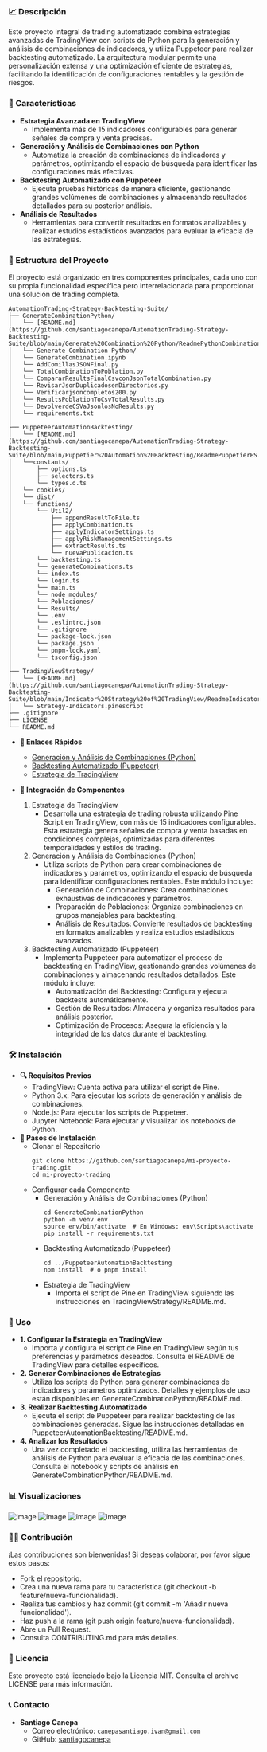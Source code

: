 

### 📈 Descripción
Este proyecto integral de trading automatizado combina estrategias avanzadas de TradingView con scripts de Python para la generación y análisis de combinaciones de indicadores, y utiliza Puppeteer para realizar backtesting automatizado. La arquitectura modular permite una personalización extensa y una optimización eficiente de estrategias, facilitando la identificación de configuraciones rentables y la gestión de riesgos.

### 🚀 Características
   - **Estrategia Avanzada en TradingView**
       - Implementa más de 15 indicadores configurables para generar señales de compra y venta precisas.
   - **Generación y Análisis de Combinaciones con Python**
       - Automatiza la creación de combinaciones de indicadores y parámetros, optimizando el espacio de búsqueda para identificar las configuraciones más efectivas.
   - **Backtesting Automatizado con Puppeteer**
       - Ejecuta pruebas históricas de manera eficiente, gestionando grandes volúmenes de combinaciones y almacenando resultados detallados para su posterior análisis.
   - **Análisis de Resultados**
       - Herramientas para convertir resultados en formatos analizables y realizar estudios estadísticos avanzados para evaluar la eficacia de las estrategias.


### 📁 Estructura del Proyecto
El proyecto está organizado en tres componentes principales, cada uno con su propia funcionalidad específica pero interrelacionada para proporcionar una solución de trading completa.

```plaintext
AutomationTrading-Strategy-Backtesting-Suite/
├── GenerateCombinationPython/
│   └── [README.md](https://github.com/santiagocanepa/AutomationTrading-Strategy-Backtesting-Suite/blob/main/Generate%20Combination%20Python/ReadmePythonCombinationES.md)
│   └── Generate Combination Python/
│   └── GenerateCombination.ipynb
│   └── AddComillasJSONFinal.py
│   └── TotalCombinationToPoblation.py
│   └── CompararResultsFinalCsvconJsonTotalCombination.py
│   └── RevisarJsonDuplicadosenDirectorios.py
│   └── Verificarjsoncompletos200.py
│   └── ResultsPoblationToCsvTotalResults.py
│   └── DevolverdeCSVaJsonlosNoResults.py
│   └── requirements.txt
│
├── PuppeteerAutomationBacktesting/
│   └── [README.md](https://github.com/santiagocanepa/AutomationTrading-Strategy-Backtesting-Suite/blob/main/Puppetier%20Automation%20Backtesting/ReadmePuppetierES.md)
│   └──constants/
│       ├── options.ts
│       ├── selectors.ts
│       └── types.d.ts
│   └── cookies/
│   └── dist/
│   └── functions/
│       └── Util2/
│           ├── appendResultToFile.ts
│           ├── applyCombination.ts
│           ├── applyIndicatorSettings.ts
│           ├── applyRiskManagementSettings.ts
│           ├── extractResults.ts
│           └── nuevaPublicacion.ts
│       └── backtesting.ts
│       └── generateCombinations.ts
│       └── index.ts
│       └── login.ts
│       └── main.ts
│       └── node_modules/
│       └── Poblaciones/
│       └── Results/
│       └── .env
│       └── .eslintrc.json
│       └── .gitignore
│       └── package-lock.json
│       └── package.json
│       └── pnpm-lock.yaml
│       └── tsconfig.json
│
├── TradingViewStrategy/
│   └── [README.md](https://github.com/santiagocanepa/AutomationTrading-Strategy-Backtesting-Suite/blob/main/Indicator%20Strategy%20of%20TradingView/ReadmeIndicatorsES.md)
│   └── Strategy-Indicators.pinescript
├── .gitignore
├── LICENSE
└── README.md
```

   - **🔗 Enlaces Rápidos**
       - [Generación y Análisis de Combinaciones (Python)](https://github.com/santiagocanepa/AutomationTrading-Strategy-Backtesting-Suite/blob/main/Generate%20Combination%20Python/ReadmePythonCombinationES.md)
       - [Backtesting Automatizado (Puppeteer)](https://github.com/santiagocanepa/AutomationTrading-Strategy-Backtesting-Suite/blob/main/Puppetier%20Automation%20Backtesting/ReadmePuppetierES.md)
       - [Estrategia de TradingView](https://github.com/santiagocanepa/AutomationTrading-Strategy-Backtesting-Suite/blob/main/Indicator%20Strategy%20of%20TradingView/ReadmeIndicatorsES.md)

   - **🔧 Integración de Componentes**
       1. Estrategia de TradingView
           - Desarrolla una estrategia de trading robusta utilizando Pine Script en TradingView, con más de 15 indicadores configurables. Esta estrategia genera señales de compra y venta basadas en condiciones complejas, optimizadas para diferentes temporalidades y estilos de trading.
       2. Generación y Análisis de Combinaciones (Python)
           - Utiliza scripts de Python para crear combinaciones de indicadores y parámetros, optimizando el espacio de búsqueda para identificar configuraciones rentables. Este módulo incluye:
               - Generación de Combinaciones: Crea combinaciones exhaustivas de indicadores y parámetros.
               - Preparación de Poblaciones: Organiza combinaciones en grupos manejables para backtesting.
               - Análisis de Resultados: Convierte resultados de backtesting en formatos analizables y realiza estudios estadísticos avanzados.
       3. Backtesting Automatizado (Puppeteer)
           - Implementa Puppeteer para automatizar el proceso de backtesting en TradingView, gestionando grandes volúmenes de combinaciones y almacenando resultados detallados. Este módulo incluye:
               - Automatización del Backtesting: Configura y ejecuta backtests automáticamente.
               - Gestión de Resultados: Almacena y organiza resultados para análisis posterior.
               - Optimización de Procesos: Asegura la eficiencia y la integridad de los datos durante el backtesting.

               

### 🛠️ Instalación
   - **🔍 Requisitos Previos**
       - TradingView: Cuenta activa para utilizar el script de Pine.
       - Python 3.x: Para ejecutar los scripts de generación y análisis de combinaciones.
       - Node.js: Para ejecutar los scripts de Puppeteer.
       - Jupyter Notebook: Para ejecutar y visualizar los notebooks de Python.
   - **📝 Pasos de Instalación**
       - Clonar el Repositorio
           ```
           git clone https://github.com/santiagocanepa/mi-proyecto-trading.git
           cd mi-proyecto-trading
           ```
       - Configurar cada Componente
           - Generación y Análisis de Combinaciones (Python)
               ```
               cd GenerateCombinationPython
               python -m venv env
               source env/bin/activate  # En Windows: env\Scripts\activate
               pip install -r requirements.txt
               ```
           - Backtesting Automatizado (Puppeteer)
               ```
               cd ../PuppeteerAutomationBacktesting
               npm install  # o pnpm install
               ```
           - Estrategia de TradingView
               - Importa el script de Pine en TradingView siguiendo las instrucciones en TradingViewStrategy/README.md.

### 🧩 Uso
   - **1. Configurar la Estrategia en TradingView**
       - Importa y configura el script de Pine en TradingView según tus preferencias y parámetros deseados. Consulta el README de TradingView para detalles específicos.
   - **2. Generar Combinaciones de Estrategias**
       - Utiliza los scripts de Python para generar combinaciones de indicadores y parámetros optimizados. Detalles y ejemplos de uso están disponibles en GenerateCombinationPython/README.md.
   - **3. Realizar Backtesting Automatizado**
       - Ejecuta el script de Puppeteer para realizar backtesting de las combinaciones generadas. Sigue las instrucciones detalladas en PuppeteerAutomationBacktesting/README.md.
   - **4. Analizar los Resultados**
       - Una vez completado el backtesting, utiliza las herramientas de análisis de Python para evaluar la eficacia de las combinaciones. Consulta el notebook y scripts de análisis en GenerateCombinationPython/README.md.

### 📊 Visualizaciones
![image](https://github.com/user-attachments/assets/f16f1dee-80c6-46ed-85c5-56d6484a9728)
![image](https://github.com/user-attachments/assets/8931ad4c-c0ac-4f7c-af9f-e73682ca1efb)
![image](https://github.com/user-attachments/assets/f42b43fe-efc5-4a93-adb9-99e7c976ed7a)
![image](https://github.com/user-attachments/assets/7dcef661-932b-4e2b-8529-2f0a2d3e16c0)

### 🧑‍💻 Contribución
¡Las contribuciones son bienvenidas! Si deseas colaborar, por favor sigue estos pasos:
   - Fork el repositorio.
   - Crea una nueva rama para tu característica (git checkout -b feature/nueva-funcionalidad).
   - Realiza tus cambios y haz commit (git commit -m 'Añadir nueva funcionalidad').
   - Haz push a la rama (git push origin feature/nueva-funcionalidad).
   - Abre un Pull Request.
   - Consulta CONTRIBUTING.md para más detalles.

### 📄 Licencia
Este proyecto está licenciado bajo la Licencia MIT. Consulta el archivo LICENSE para más información.

### 📞 Contacto
   - **Santiago Canepa**
       - Correo electrónico: ```canepasantiago.ivan@gmail.com```
       - GitHub: [santiagocanepa](https://github.com/santiagocanepa)
